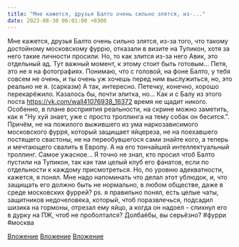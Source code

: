 ```yaml
---
title: "Мне кажется, друзья Балто очень сильно злятся, из-..."
date: 2023-08-30 06:01:00 +0300
---
```


Мне кажется, друзья Балто очень сильно злятся, из-за того, что такому достойному московскому фуррю, отказали в визите на Тупикон, хотя за него такие личности просили. Но, то как злится из-за него Авик, это отдельный ад.
Тут важный момент, к этому стоит быть готовым...
Петя, это не я на фотографиях. Понимаю, что с головой, на фоне Балто, у тебя совсем не очень, и ты очень уж хочешь перед ним выслужиться, но, это реально не я. (сарказм)
А так, интересно. Петечку, конечно, хорошо перекарёжило. Казалось бы, почти элитка, но... Как и с Балу из этого поста https://vk.com/wall41076938_16372 время не щадит никого. Особенно, в плане восприятия реальности, на скрине можно заметить, как я "Ну хуй знает, уже с просто троллинга на тему собак он бесится.". Причём, не на пожилого выжившего из ума наркозависимого московского фурря, который защищает яйцереза, не на поехавшего постящего свастоны, не на переобувшегося сами знайте кого, а теперь и мечтающего свалить в Европу. А на его тончайшей интеллектуальный троллинг.
Самое ужасное... Я точно не знал, кто просил чтоб Балто пустили на Тупикон, так как там целый клуб его фанатов, если по отдельности к каждому присмотреться. Но, по уровню адекватности, кажется, я понял.
Мне надо напоминать что делал этот ублюдок, и, что защищать его должно быть не нормально, в любом обществе, даже в среде московских фуррей?
ps. я правильно понял, есть целые чаты, защитников недочеловека, который, чтоб поразвлечься, подсадил шизика на гормоны, отрезал ему яйцо, а когда он надоел - спихнул его в дурку на ПЖ, чтоб не проболтался?
Долбаёбы, вы серьёзно?
#фурри #москва


[Вложение](/assets/vk_photos/4/21-QnVWZsb4.jpg)
[Вложение](/assets/vk_photos/3/kFatCroTFIQ.jpg)
[Вложение](/assets/vk_photos/4/JkhrRv3OYg0.jpg)

